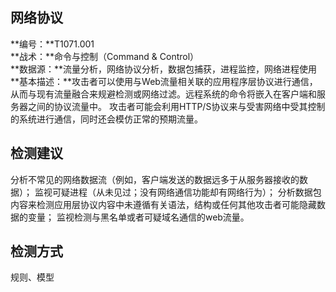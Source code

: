 ## 网络协议  
**编号：**T1071.001  
**战术：**命令与控制（Command & Control）  
**数据源：**流量分析，网络协议分析，数据包捕获，进程监控，网络进程使用  
**基本描述：**攻击者可以使用与Web流量相关联的应用程序层协议进行通信，从而与现有流量融合来规避检测或网络过滤。远程系统的命令将嵌入在客户端和服务器之间的协议流量中。
攻击者可能会利用HTTP/S协议来与受害网络中受其控制的系统进行通信，同时还会模仿正常的预期流量。  
## 检测建议  
分析不常见的网络数据流（例如，客户端发送的数据远多于从服务器接收的数据）；
监视可疑进程（从未见过；没有网络通信功能却有网络行为）；
分析数据包内容来检测应用层协议内容中未遵循有关语法，结构或任何其他攻击者可能隐藏数据的变量；
监视检测与黑名单或者可疑域名通信的web流量。  
## 检测方式  
规则、模型